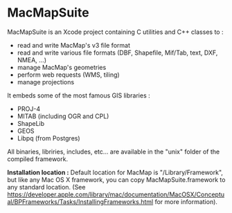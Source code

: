 # MacMapSuite
MacMapSuite is an Xcode project containing C utilities and C++ classes to :
- read and write MacMap's v3 file format
- read and write various file formats (DBF, Shapefile, Mif/Tab, text, DXF, NMEA, ...)
- manage MacMap's geometries
- perform web requests (WMS, tiling)
- manage projections

It embeds some of the most famous GIS libraries :
- PROJ-4
- MITAB (including OGR and CPL)
- ShapeLib
- GEOS
- Libpq (from Postgres)

All binaries, libriries, includes, etc... are available in the "unix" folder of the compiled framework.

**Installation location :**
Default location for MacMap is "/Library/Framework", but like any Mac OS X framework, you can copy MacMapSuite.framework to any standard location. (See https://developer.apple.com/library/mac/documentation/MacOSX/Conceptual/BPFrameworks/Tasks/InstallingFrameworks.html for more information).

